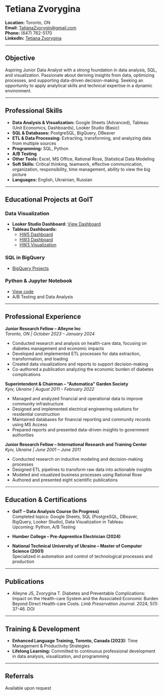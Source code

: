# Tetiana Zvorygina

**Location:** Toronto, ON  
**Email:** TatianaZvorygin@gmail.com  
**Phone:** (647) 762-5170  
**LinkedIn:** [Tetiana Zvorygina](https://www.linkedin.com/in/tetiana-zvorygina)

---

## **Objective**

Aspiring Junior Data Analyst with a strong foundation in data analysis, SQL, and visualization. Passionate about deriving insights from data, optimizing processes, and supporting data-driven decision-making. Seeking an opportunity to apply analytical skills and technical expertise in a dynamic environment.

---

## **Professional Skills**

- **Data Analysis & Visualization:** Google Sheets (Advanced), Tableau (Unit Economics, Dashboards), Looker Studio (Basic)  
- **SQL & Databases:** PostgreSQL, BigQuery, DBeaver  
- **ETL & Data Processing:** Extracting, transforming, and analyzing data from multiple sources  
- **Programming:** SQL, Python  
- **A/B Testing**  
- **Other Tools:** Excel, MS Office, Rational Rose, Statistical Data Modeling  
- **Soft Skills:** Critical thinking, teamwork, effective communication, organization, responsibility, time management, ability to view the big picture  
- **Languages:** English, Ukrainian, Russian  

---

## **Educational Projects at GoIT**

### **Data Visualization**
- **Looker Studio Dashboard:** [View Dashboard](https://lookerstudio.google.com/s/iA3XchFWisE)
- **Tableau Dashboards:**  
  - [HW5 Dashboard](https://public.tableau.com/views/HW5_Zv/HW5?:language=en-US&:sid=&:redirect=auth&:display_count=n&:origin=viz_share_link)  
  - [HW3 Dashboard](https://public.tableau.com/views/HW3_Zvorygina/HW3?:language=en-US&:sid=&:redirect=auth&:display_count=n&:origin=viz_share_link)  
  - [HW3 Visualization](https://public.tableau.com/views/HW3_Zv/HW3?:language=en-US&publish=yes&:sid=&:redirect=auth&:display_count=n&:origin=viz_share_link)

### **SQL in BigQuery**
- [BigQuery Projects](https://console.cloud.google.com/bigquery?sq=568406084297:b193304da45849a088e5a53dee4a6159)

### **Python & Jupyter Notebook**
- [View code](https://github.com/TetianaZvorygina/TTT/blob/main/b14bb211-2e44-462a-ab5d-72d142bdf6e3HW6_2.ipynb)
- A/B Testing and Data Analysis

---

## **Professional Experience**

**Junior Research Fellow – Alleyne Inc**  
*Toronto, ON | October 2023 – January 2024*  
- Conducted research and analysis on health-care data, focusing on diabetes management and economic impacts  
- Developed and implemented ETL processes for data extraction, transformation, and loading  
- Created data visualizations and reports to support decision-making  
- Co-authored a publication analyzing the economic burden of diabetes complications  

**Superintendent & Chairman – “Automatica” Garden Society**  
*Kyiv, Ukraine | August 2011 – February 2022*  
- Managed and analyzed financial and operational data to improve community infrastructure  
- Designed and implemented electrical engineering solutions for residential construction  
- Maintained databases for financial reporting and community records using MS Access  
- Prepared reports and presented data-driven insights to government authorities  

**Junior Research Fellow – International Research and Training Center**  
*Kyiv, Ukraine | June 2001 – June 2011*  
- Conducted research on inductive modeling and decision-making processes  
- Designed ETL pipelines to transform raw data into actionable insights  
- Modeled and visualized business processes using Rational Rose  
- Authored and presented eight scientific publications  

---

## **Education & Certifications**

- **GoIT – Data Analysis Course (In Progress)**  
  Completed topics: Google Sheets, SQL (PostgreSQL, DBeaver, BigQuery, Looker Studio), Data Visualization in Tableau  
  Upcoming: Python, A/B Testing  

- **Humber College – Pre-Apprentice Electrician (2024)**  

- **National Technical University of Ukraine – Master of Computer Science (2001)**  
  Specialized in automation and control of technological processes and production  

---

## **Publications**

- Alleyne JS, Zvorygina T. Diabetes and Preventable Complications: Impact on the Health-care System and the Associated Economic Burden Beyond Direct Health-care Costs. *Limb Preservation Journal.* 2024; 5(1): 37-46. DOI

---

## **Training & Development**

- **Enhanced Language Training, Toronto, Canada (2023):** Time Management & Productivity Strategies  
- **Lifelong Learning:** Committed to continuous professional development in data analysis, visualization, and programming  

---

## **Referrals**

Available upon request

